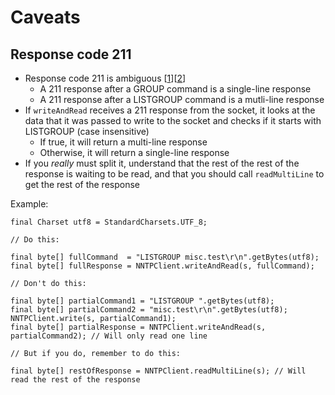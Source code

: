 # Caveats

## Response code 211

- Response code 211 is ambiguous \[[1][rfc3977-section-3.2]\]\[[2][rfc3977-appendix-c]\]
  - A 211 response after a GROUP command is a single-line response
  - A 211 response after a LISTGROUP command is a mutli-line response
- If `writeAndRead` receives a 211 response from the socket, it looks at the
data that it was passed to write to the socket and checks if it starts with
LISTGROUP (case insensitive)
  - If true, it will return a multi-line response
  - Otherwise, it will return a single-line response
- If you *really* must split it, understand that the rest of the rest of the
response is waiting to be read, and that you should call `readMultiLine` to get
the rest of the response

Example:

    final Charset utf8 = StandardCharsets.UTF_8;

    // Do this:

    final byte[] fullCommand  = "LISTGROUP misc.test\r\n".getBytes(utf8);
    final byte[] fullResponse = NNTPClient.writeAndRead(s, fullCommand);

    // Don't do this:

    final byte[] partialCommand1 = "LISTGROUP ".getBytes(utf8);
    final byte[] partialCommand2 = "misc.test\r\n".getBytes(utf8);
    NNTPClient.write(s, partialCommand1);
    final byte[] partialResponse = NNTPClient.writeAndRead(s, partialCommand2); // Will only read one line

    // But if you do, remember to do this:

    final byte[] restOfResponse = NNTPClient.readMultiLine(s); // Will read the rest of the response

[rfc3977-section-3.2]: https://tools.ietf.org/html/rfc3977#section-3.2
[rfc3977-appendix-c]: https://tools.ietf.org/html/rfc3977#appendix-C
